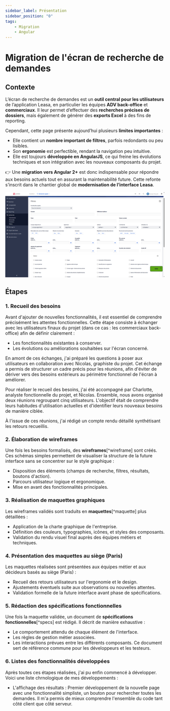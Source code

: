 ```yaml
---
sidebar_label: Présentation
sidebar_position: "0"
tags: 
    - Migration
    - Angular
---
```

# Migration de l'écran de recherche de demandes

## Contexte

L’écran de recherche de demandes est un **outil central pour les utilisateurs** de l’application Leasa, en particulier les équipes **ADV back-office** et **commerciaux**. Il leur permet d’effectuer des **recherches précises de dossiers**, mais également de générer des **exports Excel** à des fins de reporting.

Cependant, cette page présente aujourd’hui plusieurs **limites importantes** :

- Elle contient un **nombre important de filtres**, parfois redondants ou peu lisibles.
- Son **ergonomie** est perfectible, rendant la navigation peu intuitive.
- Elle est toujours **développée en AngularJS**, ce qui freine les évolutions techniques et son intégration avec les nouveaux composants du projet.

👉 Une **migration vers Angular 2+** est donc indispensable pour répondre aux besoins actuels tout en assurant la maintenabilité future. Cette refonte s’inscrit dans le chantier global de **modernisation de l’interface Leasa**.

![alt text](image.png)

## Étapes

### 1. Recueil des besoins

Avant d'ajouter de nouvelles fonctionnalités, il est essentiel de comprendre précisément les attentes fonctionnelles. Cette étape consiste à échanger avec les utilisateurs finaux du projet (dans ce cas : les commerciaux back-office) afin de définir clairement :

- Les fonctionnalités existantes à conserver.
- Les évolutions ou améliorations souhaitées sur l'écran concerné.

En amont de ces échanges, j'ai préparé les questions à poser aux utilisateurs en collaboration avec Nicolas, graphiste du projet. Cet échange a permis de structurer un cadre précis pour les réunions, afin d'éviter de dériver vers des besoins extérieurs au périmètre fonctionnel de l'écran à améliorer.

Pour réaliser le recueil des besoins, j'ai été accompagné par Charlotte, analyste fonctionnelle du projet, et Nicolas. Ensemble, nous avons organisé deux réunions regroupant cinq utilisateurs. L'objectif était de comprendre leurs habitudes d'utilisation actuelles et d'identifier leurs nouveaux besoins de manière ciblée.

À l'issue de ces réunions, j'ai rédigé un compte rendu détaillé synthétisant les retours recueillis.

### 2. Élaboration de wireframes

Une fois les besoins formalisés, des **wireframes**[^wireframe] sont créés. Ces schémas simples permettent de visualiser la structure de la future interface sans se concentrer sur le style graphique :

- Disposition des éléments (champs de recherche, filtres, résultats, boutons d'action).
- Parcours utilisateur logique et ergonomique.
- Mise en avant des fonctionnalités principales.

### 3. Réalisation de maquettes graphiques

Les wireframes validés sont traduits en **maquettes**[^maquette] plus détaillées :

- Application de la charte graphique de l'entreprise.
- Définition des couleurs, typographies, icônes, et styles des composants.
- Validation du rendu visuel final auprès des équipes métiers et techniques.

### 4. Présentation des maquettes au siège (Paris)

Les maquettes réalisées sont présentées aux équipes métier et aux décideurs basés au siège (Paris) :

- Recueil des retours utilisateurs sur l'ergonomie et le design.
- Ajustements éventuels suite aux observations ou nouvelles attentes.
- Validation formelle de la future interface avant phase de spécifications.

### 5. Rédaction des spécifications fonctionnelles

Une fois la maquette validée, un document de **spécifications fonctionnelles**[^specs] est rédigé. Il décrit de manière exhaustive :

- Le comportement attendu de chaque élément de l'interface.
- Les règles de gestion métier associées.
- Les interactions prévues entre les différents composants.
Ce document sert de référence commune pour les développeurs et les testeurs.

### 6. Listes des fonctionnalités développées 

Après toutes ces étapes réalisées, j'ai pu enfin commencé à développer. Voici une liste chrnologique de mes développements : 

- L'affichage des résultats : Premier développement de la nouvelle page avec une fonctionnalité simpliste, un bouton pour rechercher toutes les demandes. Il m'a permis de mieux comprendre l'ensemble du code tant côté client que côté serveur.

